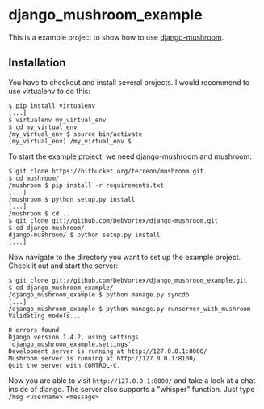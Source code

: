 django_mushroom_example
=======================

This is a example project to show how to use [django-mushroom]().

Installation
------------

You have to checkout and install several projects. I would recommend to use virtualenv to do this:

    $ pip install virtualenv
    [...]
    $ virtualenv my_virtual_env
    $ cd my_virtual_env
    /my_virtual_env $ source bin/activate
    (my_virtual_env) /my_virtual_env $

To start the example project, we need django-mushroom and mushroom:

    $ git clone https://bitbucket.org/terreon/mushroom.git
    $ cd mushroom/
    /mushroom $ pip install -r requirements.txt
    [...]
    /mushroom $ python setup.py install
    [...]
    /mushroom $ cd ..
    $ git clone git://github.com/DebVortex/django-mushroom.git
    $ cd django-mushroom/
    django-mushroom/ $ python setup.py install
    [...]

Now navigate to the directory you want to set up the example project. Check it out and start the server:

    $ git clone git://github.com/DebVortex/django_mushroom_example.git
    $ cd django_mushroom_example/
    /django_mushroom_example $ python manage.py syncdb
    [...]
    /django_mushroom_example $ python manage.py runserver_with_mushroom
    Validating models...

    0 errors found
    Django version 1.4.2, using settings 'django_mushroom_example.settings'
    Development server is running at http://127.0.0.1:8000/
    Mushroom server is running at http://127.0.0.1:8100/
    Quit the server with CONTROL-C.

Now you are able to visit ``http://127.0.0.1:8000/`` and take a look at a chat inside of django. The server also supports a "whisper" function. Just type `/msg <username> <message>`